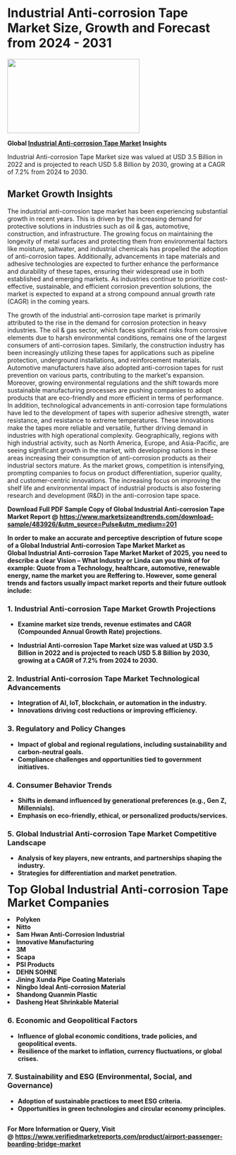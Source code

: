 <H1>Industrial Anti-corrosion Tape Market Size, Growth and Forecast from 2024 - 2031</H1><img class="aligncenter size-medium wp-image-584254" src="https://thirdeyenews.in/wp-content/uploads/2024/09/Global-Market-Research-300x168.jpeg" alt="" width="300" height="168" /><p><strong>Global&nbsp;<a href="https://www.marketsizeandtrends.com/download-sample/483926/&amp;utm_source=Pulse&amp;utm_medium=201">Industrial Anti-corrosion Tape Market</a> Insights</strong></p><p>Industrial Anti-corrosion Tape Market size was valued at USD 3.5 Billion in 2022 and is projected to reach USD 5.8 Billion by 2030, growing at a CAGR of 7.2% from 2024 to 2030.</p><p><h2>Market Growth Insights</h2> <p>The industrial anti-corrosion tape market has been experiencing substantial growth in recent years. This is driven by the increasing demand for protective solutions in industries such as oil & gas, automotive, construction, and infrastructure. The growing focus on maintaining the longevity of metal surfaces and protecting them from environmental factors like moisture, saltwater, and industrial chemicals has propelled the adoption of anti-corrosion tapes. Additionally, advancements in tape materials and adhesive technologies are expected to further enhance the performance and durability of these tapes, ensuring their widespread use in both established and emerging markets. As industries continue to prioritize cost-effective, sustainable, and efficient corrosion prevention solutions, the market is expected to expand at a strong compound annual growth rate (CAGR) in the coming years.</p> <p><strong></strong></p> <p>The growth of the industrial anti-corrosion tape market is primarily attributed to the rise in the demand for corrosion protection in heavy industries. The oil & gas sector, which faces significant risks from corrosive elements due to harsh environmental conditions, remains one of the largest consumers of anti-corrosion tapes. Similarly, the construction industry has been increasingly utilizing these tapes for applications such as pipeline protection, underground installations, and reinforcement materials. Automotive manufacturers have also adopted anti-corrosion tapes for rust prevention on various parts, contributing to the market's expansion. Moreover, growing environmental regulations and the shift towards more sustainable manufacturing processes are pushing companies to adopt products that are eco-friendly and more efficient in terms of performance. In addition, technological advancements in anti-corrosion tape formulations have led to the development of tapes with superior adhesive strength, water resistance, and resistance to extreme temperatures. These innovations make the tapes more reliable and versatile, further driving demand in industries with high operational complexity. Geographically, regions with high industrial activity, such as North America, Europe, and Asia-Pacific, are seeing significant growth in the market, with developing nations in these areas increasing their consumption of anti-corrosion products as their industrial sectors mature. As the market grows, competition is intensifying, prompting companies to focus on product differentiation, superior quality, and customer-centric innovations. The increasing focus on improving the shelf life and environmental impact of industrial products is also fostering research and development (R&D) in the anti-corrosion tape space. <p><strong></p><p><span class=""><strong>Download Full PDF Sample Copy of Global Industrial Anti-corrosion Tape Market Report</strong> @ <a href="https://www.marketsizeandtrends.com/download-sample/483926/&amp;utm_source=Pulse&amp;utm_medium=201" target="_blank">https://www.marketsizeandtrends.com/download-sample/483926/&amp;utm_source=Pulse&amp;utm_medium=201</a></span></p><p>In order to make an accurate and perceptive description of future scope of a Global&nbsp;Industrial Anti-corrosion Tape Market Market as Global&nbsp;Industrial Anti-corrosion Tape Market Market of 2025, you need to describe a clear Vision &ndash; What Industry or Linda can you think of for example: Quote from a Technology, healthcare, automotive, renewable energy, name the market you are Reffering to. However, some general trends and factors usually impact market reports and their future outlook include:</p><h3>1.&nbsp;<strong>Industrial Anti-corrosion Tape Market Growth Projections</strong></h3><ul><li>Examine market size trends, revenue estimates and CAGR (Compounded Annual Growth Rate) projections.</li><li><p>Industrial Anti-corrosion Tape Market size was valued at USD 3.5 Billion in 2022 and is projected to reach USD 5.8 Billion by 2030, growing at a CAGR of 7.2% from 2024 to 2030.</p></li></ul><h3>2.&nbsp;<strong>Industrial Anti-corrosion Tape Market Technological Advancements</strong></h3><ul><li>Integration of AI, IoT, blockchain, or automation in the industry.</li><li>Innovations driving cost reductions or improving efficiency.</li></ul><h3>3.&nbsp;<strong>Regulatory and Policy Changes</strong></h3><ul><li>Impact of global and regional regulations, including sustainability and carbon-neutral goals.</li><li>Compliance challenges and opportunities tied to government initiatives.</li></ul><h3>4.&nbsp;<strong>Consumer Behavior Trends</strong></h3><ul><li>Shifts in demand influenced by generational preferences (e.g., Gen Z, Millennials).</li><li>Emphasis on eco-friendly, ethical, or personalized products/services.</li></ul><h3>5.&nbsp;<strong>Global Industrial Anti-corrosion Tape Market Competitive Landscape</strong></h3><ul><li>Analysis of key players, new entrants, and partnerships shaping the industry.</li><li>Strategies for differentiation and market penetration.</li></ul><p data-pm-slice="1 1 []"><span style="color: inherit; font-family: inherit; font-size: 25px;">Top Global Industrial Anti-corrosion Tape Market Companies</span></p><div class="" data-test-id=""><p><li>Polyken</li><li> Nitto</li><li> Sam Hwan Anti-Corrosion Industrial</li><li> Innovative Manufacturing</li><li> 3M</li><li> Scapa</li><li> PSI Products</li><li> DEHN SOHNE</li><li> Jining Xunda Pipe Coating Materials</li><li> Ningbo Ideal Anti-corrosion Material</li><li> Shandong Quanmin Plastic</li><li> Dasheng Heat Shrinkable Material</li></p></div><h3>6.&nbsp;<strong>Economic and Geopolitical Factors</strong></h3><ul><li>Influence of global economic conditions, trade policies, and geopolitical events.</li><li>Resilience of the market to inflation, currency fluctuations, or global crises.</li></ul><h3>7.&nbsp;<strong>Sustainability and ESG (Environmental, Social, and Governance)</strong></h3><ul><li>Adoption of sustainable practices to meet ESG criteria.</li><li>Opportunities in green technologies and circular economy principles.</li></ul><h2><strong style="font-size: 14px;">For More Information or Query, Visit @&nbsp;</strong><a style="background-color: #ffffff; font-size: 14px;" href="https://www.marketsizeandtrends.com/report/industrial-anti-corrosion-tape-market/" target="_blank">https://www.verifiedmarketreports.com/product/airport-passenger-boarding-bridge-market</a></h2>